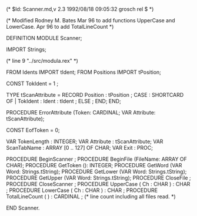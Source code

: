 
(* $Id: Scanner.md,v 2.3 1992/08/18 09:05:32 grosch rel $ *)

(* Modified Rodney M. Bates 
   Mar 96 to add functions UpperCase and LowerCase. 
   Apr 96 to add TotalLineCount 
*)

DEFINITION MODULE Scanner;

IMPORT Strings;

(* line 9 "../src/modula.rex" *)

FROM Idents	IMPORT tIdent;
FROM Positions	IMPORT tPosition;
   
CONST TokIdent		=  1	;

TYPE
  tScanAttribute	= RECORD
			  Position	: tPosition	;
	CASE : SHORTCARD OF
	| TokIdent	: Ident		: tIdent	;
	ELSE ;
	END;
  END;

PROCEDURE ErrorAttribute (Token: CARDINAL; VAR Attribute: tScanAttribute);


CONST EofToken	= 0;

VAR TokenLength	: INTEGER;
VAR Attribute	: tScanAttribute;
VAR ScanTabName	: ARRAY [0 .. 127] OF CHAR;
VAR Exit	: PROC;

PROCEDURE BeginScanner	;
PROCEDURE BeginFile	(FileName: ARRAY OF CHAR);
PROCEDURE GetToken	(): INTEGER;
PROCEDURE GetWord	(VAR Word: Strings.tString);
PROCEDURE GetLower	(VAR Word: Strings.tString);
PROCEDURE GetUpper	(VAR Word: Strings.tString);
PROCEDURE CloseFile	;
PROCEDURE CloseScanner	;
PROCEDURE UpperCase ( Ch : CHAR ) : CHAR ; 
PROCEDURE LowerCase ( Ch : CHAR ) : CHAR ; 
PROCEDURE TotalLineCount ( ) : CARDINAL ; 
  (* line count including all files read. *) 

END Scanner.
